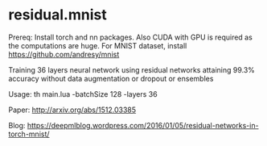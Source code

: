 # residual.mnist

Prereq: Install torch and nn packages. Also CUDA with GPU is required as the computations are huge.
For MNIST dataset, install https://github.com/andresy/mnist

Training 36 layers neural network using residual networks attaining
99.3% accuracy without data augmentation or dropout or ensembles

Usage: th main.lua -batchSize 128 -layers 36

Paper: http://arxiv.org/abs/1512.03385

Blog: https://deepmlblog.wordpress.com/2016/01/05/residual-networks-in-torch-mnist/


